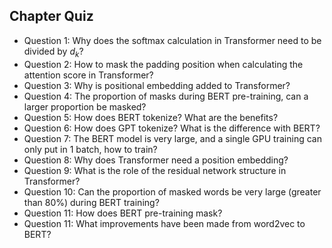 ## Chapter Quiz
* Question 1: Why does the softmax calculation in Transformer need to be divided by $d_k$?
* Question 2: How to mask the padding position when calculating the attention score in Transformer?
* Question 3: Why is positional embedding added to Transformer?
* Question 4: The proportion of masks during BERT pre-training, can a larger proportion be masked?
* Question 5: How does BERT tokenize? What are the benefits?
* Question 6: How does GPT tokenize? What is the difference with BERT?
* Question 7: The BERT model is very large, and a single GPU training can only put in 1 batch, how to train?
* Question 8: Why does Transformer need a position embedding?
* Question 9: What is the role of the residual network structure in Transformer?
* Question 10: Can the proportion of masked words be very large (greater than 80%) during BERT training?
* Question 11: How does BERT pre-training mask?
* Question 11: What improvements have been made from word2vec to BERT?